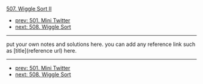 [507. Wiggle Sort II](http://www.lintcode.com/problem/wiggle-sort-ii)

- [prev: 501. Mini Twitter](501-mini-twitter.md)
- [next: 508. Wiggle Sort](508-wiggle-sort.md)

---

put your own notes and solutions here.
you can add any reference link such as [title](reference url) here.

---

- [prev: 501. Mini Twitter](501-mini-twitter.md)
- [next: 508. Wiggle Sort](508-wiggle-sort.md)
